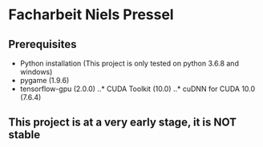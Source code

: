 # Facharbeit Niels Pressel

## Prerequisites

* Python installation (This project is only tested on python 3.6.8 and windows)
* pygame (1.9.6)
* tensorflow-gpu (2.0.0)
..* CUDA Toolkit (10.0)
..* cuDNN for CUDA 10.0 (7.6.4)

## This project is at a very early stage, it is NOT stable